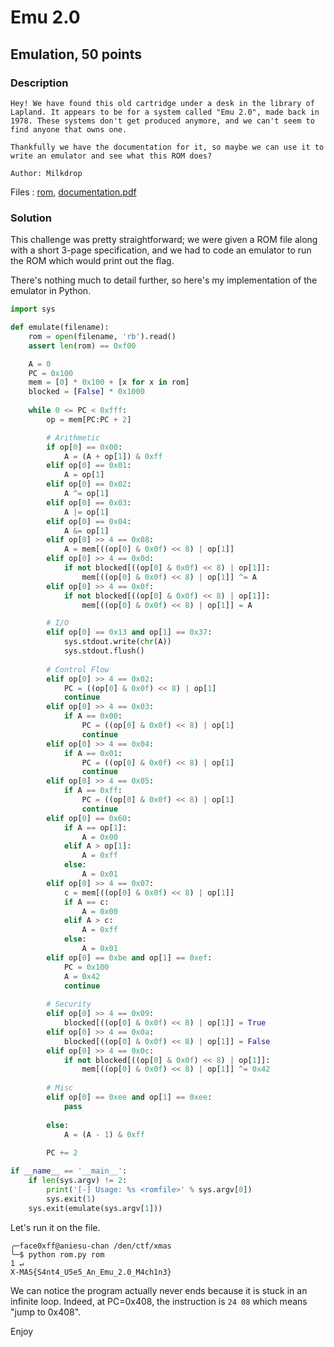 # Emu 2.0

## Emulation, 50 points

### Description

```
Hey! We have found this old cartridge under a desk in the library of Lapland. It appears to be for a system called "Emu 2.0", made back in 1978. These systems don't get produced anymore, and we can't seem to find anyone that owns one.

Thankfully we have the documentation for it, so maybe we can use it to write an emulator and see what this ROM does?

Author: Milkdrop
```

Files : [rom](./rom), [documentation.pdf](./documentation.pdf)

### Solution

This challenge was pretty straightforward; we were given a ROM file along with a short 3-page specification, and we had to code an emulator to run the ROM which would print out the flag.

There's nothing much to detail further, so here's my implementation of the emulator in Python.

```python
import sys

def emulate(filename):
    rom = open(filename, 'rb').read()
    assert len(rom) == 0xf00

    A = 0
    PC = 0x100
    mem = [0] * 0x100 + [x for x in rom]
    blocked = [False] * 0x1000
    
    while 0 <= PC < 0xfff:
        op = mem[PC:PC + 2]

        # Arithmetic
        if op[0] == 0x00:
            A = (A + op[1]) & 0xff
        elif op[0] == 0x01:
            A = op[1]
        elif op[0] == 0x02:
            A ^= op[1]
        elif op[0] == 0x03:
            A |= op[1]
        elif op[0] == 0x04:
            A &= op[1]
        elif op[0] >> 4 == 0x08:
            A = mem[((op[0] & 0x0f) << 8) | op[1]]
        elif op[0] >> 4 == 0x0d:
            if not blocked[((op[0] & 0x0f) << 8) | op[1]]:
                mem[((op[0] & 0x0f) << 8) | op[1]] ^= A
        elif op[0] >> 4 == 0x0f:
            if not blocked[((op[0] & 0x0f) << 8) | op[1]]:
                mem[((op[0] & 0x0f) << 8) | op[1]] = A

        # I/O        
        elif op[0] == 0x13 and op[1] == 0x37:
            sys.stdout.write(chr(A))
            sys.stdout.flush()
        
        # Control Flow
        elif op[0] >> 4 == 0x02:
            PC = ((op[0] & 0x0f) << 8) | op[1]
            continue
        elif op[0] >> 4 == 0x03:
            if A == 0x00:
                PC = ((op[0] & 0x0f) << 8) | op[1]
                continue
        elif op[0] >> 4 == 0x04:
            if A == 0x01:
                PC = ((op[0] & 0x0f) << 8) | op[1]
                continue
        elif op[0] >> 4 == 0x05:
            if A == 0xff:
                PC = ((op[0] & 0x0f) << 8) | op[1]
                continue
        elif op[0] == 0x60:
            if A == op[1]:
                A = 0x00
            elif A > op[1]:
                A = 0xff
            else:
                A = 0x01
        elif op[0] >> 4 == 0x07:
            c = mem[((op[0] & 0x0f) << 8) | op[1]]
            if A == c:
                A = 0x00
            elif A > c:
                A = 0xff
            else:
                A = 0x01
        elif op[0] == 0xbe and op[1] == 0xef:
            PC = 0x100
            A = 0x42
            continue
        
        # Security
        elif op[0] >> 4 == 0x09:
            blocked[((op[0] & 0x0f) << 8) | op[1]] = True
        elif op[0] >> 4 == 0x0a:
            blocked[((op[0] & 0x0f) << 8) | op[1]] = False
        elif op[0] >> 4 == 0x0c:
            if not blocked[((op[0] & 0x0f) << 8) | op[1]]:
                mem[((op[0] & 0x0f) << 8) | op[1]] ^= 0x42
        
        # Misc
        elif op[0] == 0xee and op[1] == 0xee:
            pass
    
        else:
            A = (A - 1) & 0xff
        
        PC += 2

if __name__ == '__main__':
    if len(sys.argv) != 2:
        print('[-] Usage: %s <romfile>' % sys.argv[0])
        sys.exit(1)
    sys.exit(emulate(sys.argv[1]))

```

Let's run it on the file.

```shell
╭─face0xff@aniesu-chan /den/ctf/xmas  
╰─$ python rom.py rom                                                                                                                                                                                      1 ↵
X-MAS{S4nt4_U5e5_An_Emu_2.0_M4ch1n3}
```

We can notice the program actually never ends because it is stuck in an infinite loop. Indeed, at PC=0x408, the instruction is `24 08` which means "jump to 0x408".

Enjoy
